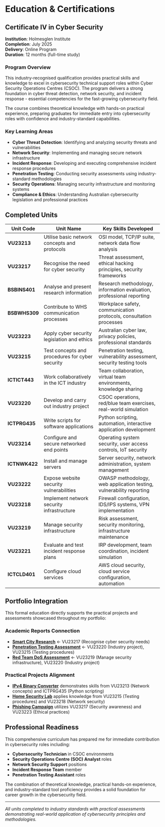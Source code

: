 # Education & Certifications

## Certificate IV in Cyber Security
**Institution**: Holmesglen Institute  
**Completion**: July 2025  
**Delivery**: Online Program  
**Duration**: 12 months (full-time study)

### Program Overview

This industry-recognised qualification provides practical skills and knowledge to excel in cybersecurity technical support roles within Cyber Security Operations Centres (CSOC). The program delivers a strong foundation in cyber threat detection, network security, and incident response - essential competencies for the fast-growing cybersecurity field.

The course combines theoretical knowledge with hands-on practical experience, preparing graduates for immediate entry into cybersecurity roles with confidence and industry-standard capabilities.

### Key Learning Areas

- **Cyber Threat Detection**: Identifying and analyzing security threats and vulnerabilities
- **Network Security**: Implementing and managing secure network infrastructure
- **Incident Response**: Developing and executing comprehensive incident response procedures
- **Penetration Testing**: Conducting security assessments using industry-standard methodologies
- **Security Operations**: Managing security infrastructure and monitoring systems
- **Compliance & Ethics**: Understanding Australian cybersecurity legislation and professional practices

## Completed Units

| Unit Code | Unit Name | Key Skills Developed |
|-----------|-----------|---------------------|
| **VU23213** | Utilise basic network concepts and protocols | OSI model, TCP/IP suite, network data flow analysis |
| **VU23217** | Recognise the need for cyber security | Threat assessment, ethical hacking principles, security frameworks |
| **BSBINS401** | Analyse and present research information | Research methodology, information evaluation, professional reporting |
| **BSBWHS309** | Contribute to WHS communication processes | Workplace safety, communication protocols, consultation processes |
| **VU23223** | Apply cyber security legislation and ethics | Australian cyber law, privacy policies, professional standards |
| **VU23215** | Test concepts and procedures for cyber security | Penetration testing, vulnerability assessment, security testing tools |
| **ICTICT443** | Work collaboratively in the ICT industry | Team collaboration, virtual team environments, knowledge sharing |
| **VU23220** | Develop and carry out industry project | CSOC operations, red/blue team exercises, real-world simulation |
| **ICTPRG435** | Write scripts for software applications | Python scripting, automation, interactive application development |
| **VU23214** | Configure and secure networked end points | Operating system security, user access controls, IoT security |
| **ICTNWK422** | Install and manage servers | Server security, network administration, system management |
| **VU23222** | Expose website security vulnerabilities | OWASP methodology, web application testing, vulnerability reporting |
| **VU23218** | Implement network security infrastructure | Firewall configuration, IDS/IPS systems, VPN implementation |
| **VU23219** | Manage security infrastructure | Risk assessment, security monitoring, infrastructure maintenance |
| **VU23221** | Evaluate and test incident response plans | IRP development, team coordination, incident simulation |
| **ICTCLD401** | Configure cloud services | AWS cloud security, cloud service configuration, automation |

## Portfolio Integration

This formal education directly supports the practical projects and assessments showcased throughout my portfolio:

### Academic Reports Connection
- **[Smart City Research](../Academic-Reports/Research-Collaboration/)** ← VU23217 (Recognise cyber security needs)
- **[Penetration Testing Assessment](../Academic-Reports/Penetration-Testing/)** ← VU23220 (Industry project), VU23215 (Testing procedures)
- **[Red Team DoS Assessment](../Academic-Reports/Red-Team-Assessment/)** ← VU23219 (Manage security infrastructure), VU23220 (Industry project)

### Practical Projects Alignment
- **[IPv4 Binary Converter](../Projects/IPv4-Binary-Converter/)** demonstrates skills from VU23213 (Network concepts) and ICTPRG435 (Python scripting)
- **[Home Security Lab](../Projects/Home-Security-Lab/)** applies knowledge from VU23215 (Testing procedures) and VU23218 (Network security)
- **[Phishing Campaign](https://github.com/NoisyPlatypus/itsolutions)** utilizes VU23217 (Security awareness) and VU23223 (Ethical practices)

## Professional Readiness

This comprehensive curriculum has prepared me for immediate contribution in cybersecurity roles including:

- **Cybersecurity Technician** in CSOC environments
- **Security Operations Centre (SOC) Analyst** roles
- **Network Security Support** positions
- **Incident Response Team** member
- **Penetration Testing Assistant** roles

The combination of theoretical knowledge, practical hands-on experience, and industry-standard tool proficiency provides a solid foundation for career growth in the cybersecurity field.

---

*All units completed to industry standards with practical assessments demonstrating real-world application of cybersecurity principles and methodologies.*
